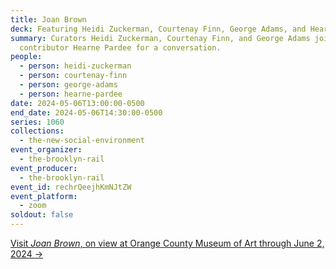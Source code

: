 ```yaml
---
title: Joan Brown
deck: Featuring Heidi Zuckerman, Courtenay Finn, George Adams, and Hearne Pardee
summary: Curators Heidi Zuckerman, Courtenay Finn, and George Adams join Rail
  contributor Hearne Pardee for a conversation.
people:
  - person: heidi-zuckerman
  - person: courtenay-finn
  - person: george-adams
  - person: hearne-pardee
date: 2024-05-06T13:00:00-0500
end_date: 2024-05-06T14:30:00-0500
series: 1060
collections:
  - the-new-social-environment
event_organizer:
  - the-brooklyn-rail
event_producer:
  - the-brooklyn-rail
event_id: rechrQeejhKmNJtZW
event_platform:
  - zoom
soldout: false
---
```

[V﻿isit *Joan Brown*, on view at Orange County Museum of Art through June 2, 2024 →](https://ocma.art/exhibitions/joan-brown/)